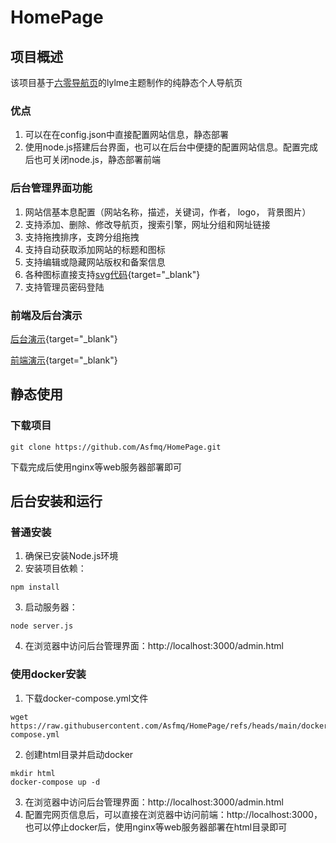 # HomePage

## 项目概述
该项目基于[六零导航页](https://gitee.com/LyLme/lylme_spage)的lylme主题制作的纯静态个人导航页

### 优点
1. 可以在在config.json中直接配置网站信息，静态部署
2. 使用node.js搭建后台界面，也可以在后台中便捷的配置网站信息。配置完成后也可关闭node.js，静态部署前端

### 后台管理界面功能
1. 网站信基本息配置（网站名称，描述，关键词，作者， logo， 背景图片）
2. 支持添加、删除、修改导航页，搜索引擎，网址分组和网址链接
3. 支持拖拽排序，支跨分组拖拽
4. 支持自动获取添加网站的标题和图标
5. 支持编辑或隐藏网站版权和备案信息
6. 各种图标直接支持[svg代码](https://www.iconfont.cn/){target="_blank"}
7. 支持管理员密码登陆

### 前端及后台演示
[后台演示](https://test.asfmq.cn/admin.html){target="_blank"}

[前端演示](https://test.asfmq.cn){target="_blank"}

## 静态使用
### 下载项目
```bash:copy
git clone https://github.com/Asfmq/HomePage.git
```
下载完成后使用nginx等web服务器部署即可

## 后台安装和运行
### 普通安装
1. 确保已安装Node.js环境
2. 安装项目依赖：
```bash:copy
npm install
```
3. 启动服务器：
```bash:copy
node server.js
```
4. 在浏览器中访问后台管理界面：http://localhost:3000/admin.html
### 使用docker安装
1. 下载docker-compose.yml文件
```bash:copy
wget https://raw.githubusercontent.com/Asfmq/HomePage/refs/heads/main/docker-compose.yml
```
2. 创建html目录并启动docker
```bash:copy
mkdir html
docker-compose up -d
```
3. 在浏览器中访问后台管理界面：http://localhost:3000/admin.html
4. 配置完网页信息后，可以直接在浏览器中访问前端：http://localhost:3000，
也可以停止docker后，使用nginx等web服务器部署在html目录即可

